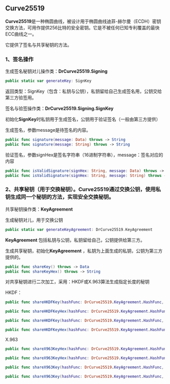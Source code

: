 ## Curve25519

**Curve25519**是一种椭圆曲线，被设计用于椭圆曲线迪菲-赫尔曼（ECDH）密钥交换方法，可用作提供256比特的安全密钥。它是不被任何已知专利覆盖的最快ECC曲线之一。

它提供了签名与共享秘钥的方法。

### 1、签名操作

生成签名秘钥对儿操作类：**DrCurve25519.Signing**

```swift
public static var generateKey: SignKey
```

返回类型：SignKey（包含：私钥与公钥），私钥留给自己生成签名用，公钥交给第三方验签用。

签名与验签操作类：**DrCurve25519.Signing.SignKey**

初始化**SignKey**时私钥用于生成签名，公钥用于验证签名（一般由第三方提供）

生成签名，参数message是待签名的内容。

```swift
public func signature(message: Data) throws -> String
public func signature(message: String) throws -> String
```

验证签名，参数signHex是签名字符串（16进制字符串），message：签名对应的内容

```swift
public func isValidSignature(signHex: String, message: Data) throws -> Bool
public func isValidSignature(signHex: String, message: String) throws -> Bool
```

### 2、共享秘钥（用于交换秘钥）。Curve25519通过交换公钥，使用私钥生成同一个秘钥的方法，实现安全交换秘钥。

共享秘钥操作类：**KeyAgreement**

生成秘钥对儿，用于交换公钥

```swift
public static var generateKeyAgreement: DrCurve25519.KeyAgreement
```

**KeyAgreement** 包括私钥与公钥，私钥留给自己，公钥提供给第三方。

生成共享秘钥，初始化**KeyAgreement** ，私钥为上面生成的私钥，公钥为第三方提供的。

```swift
public func shareKey() throws -> Data
public func shareKeyHex() throws -> String
```

对共享秘钥进行二次加工，采用：HKDF或X.963算法生成指定长度的秘钥

HKDF：

```swift
public func shareHKDFKey(hashFunc: DrCurve25519.KeyAgreement.HashFunc, salt: Data, shareInfo: Data, byteCount: Int) throws -> Data

public func shareHKDFKeyHex(hashFunc: DrCurve25519.KeyAgreement.HashFunc, salt: Data, shareInfo: Data, byteCount: Int) throws -> String

public func shareHKDFKey(hashFunc: DrCurve25519.KeyAgreement.HashFunc, salt: String, shareInfo: String, byteCount: Int) throws -> Data

public func shareHKDFKeyHex(hashFunc: DrCurve25519.KeyAgreement.HashFunc, salt: String, shareInfo: String, byteCount: Int) throws -> String
```

X.963

```swift
public func shareX963KeyHex(hashFunc: DrCurve25519.KeyAgreement.HashFunc, shareInfo: String, byteCount: Int) throws -> String

public func shareX963KeyHex(hashFunc: DrCurve25519.KeyAgreement.HashFunc, shareInfo: Data, byteCount: Int) throws -> String

public func shareX963Key(hashFunc: DrCurve25519.KeyAgreement.HashFunc, shareInfo: String, byteCount: Int) throws -> Data

public func shareX963Key(hashFunc: DrCurve25519.KeyAgreement.HashFunc, shareInfo: Data, byteCount: Int) throws -> Data
```

